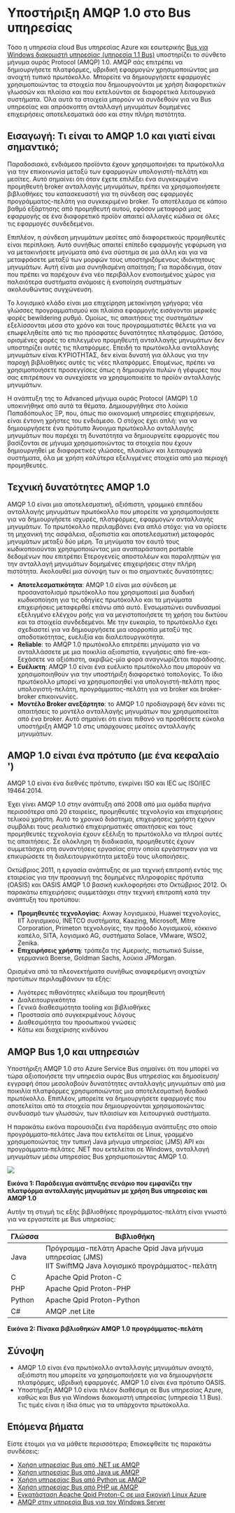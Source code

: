<properties 
    pageTitle="Επισκόπηση υπηρεσιών Bus AMQP | Microsoft Azure" 
    description="Μάθετε σχετικά με τη χρήση του για προχωρημένους μήνυμα ουράς Protocol (AMQP) 1.0 στο Azure." 
    services="service-bus" 
    documentationCenter=".net" 
    authors="sethmanheim" 
    manager="timlt" 
    editor=""/>

<tags 
    ms.service="service-bus" 
    ms.workload="na" 
    ms.tgt_pltfrm="na" 
    ms.devlang="multiple" 
    ms.topic="article" 
    ms.date="09/29/2016" 
    ms.author="sethm"/>



# <a name="amqp-10-support-in-service-bus"></a>Υποστήριξη AMQP 1.0 στο Bus υπηρεσίας

Τόσο η υπηρεσία cloud Bus υπηρεσίας Azure και εσωτερικής [Bus για Windows διακομιστή υπηρεσίας (υπηρεσία 1.1 Bus)](https://msdn.microsoft.com/library/dn282144.aspx) υποστηρίζει το σύνθετο μήνυμα ουράς Protocol (AMQP) 1.0. AMQP σάς επιτρέπει να δημιουργήσετε πλατφόρμες, υβριδική εφαρμογών χρησιμοποιώντας μια ανοιχτή τυπικό πρωτόκολλο. Μπορείτε να δημιουργήσετε εφαρμογές χρησιμοποιώντας τα στοιχεία που δημιουργούνται με χρήση διαφορετικών γλωσσών και πλαίσια και που εκτελούνται σε διαφορετικά λειτουργικά συστήματα. Όλα αυτά τα στοιχεία μπορούν να συνδεθούν για να Bus υπηρεσίας και απρόσκοπτη ανταλλαγή μηνυμάτων δομημένες επιχειρήσεις αποτελεσματικά όσο και στην πλήρη πιστότητα.

## <a name="introduction-what-is-amqp-10-and-why-is-it-important"></a>Εισαγωγή: Τι είναι το AMQP 1.0 και γιατί είναι σημαντικό;

Παραδοσιακά, ενδιάμεσο προϊόντα έχουν χρησιμοποιήσει τα πρωτόκολλα για την επικοινωνία μεταξύ των εφαρμογών υπολογιστή-πελάτη και μεσίτες. Αυτό σημαίνει ότι όταν έχετε επιλέξει ένα συγκεκριμένο προμηθευτή broker ανταλλαγής μηνυμάτων, πρέπει να χρησιμοποιήσετε βιβλιοθήκες του κατασκευαστή για τη σύνδεση σας εφαρμογές προγράμματος-πελάτη για συγκεκριμένο broker. Το αποτέλεσμα σε κάποιο βαθμό εξάρτησης από προμηθευτή αυτού, εφόσον μεταφορά μιας εφαρμογής σε ένα διαφορετικό προϊόν απαιτεί αλλαγές κώδικα σε όλες τις εφαρμογές συνδεδεμένοι. 

Επιπλέον, η σύνδεση μηνυμάτων μεσίτες από διαφορετικούς προμηθευτές είναι περίπλοκη. Αυτό συνήθως απαιτεί επίπεδο εφαρμογής γεφύρωση για να μετακινήσετε μηνύματα από ένα σύστημα σε μια άλλη και για να μεταφράσετε μεταξύ των μορφών τους υποστηριζόμενους ιδιόκτητους μηνυμάτων. Αυτή είναι μια συνηθισμένη απαίτηση; Για παράδειγμα, όταν που πρέπει να παρέχουν ένα νέο περιβάλλον ενοποιημένος χώρος για παλαιότερα συστήματα ανόμοιες ή ενοποίηση συστημάτων ακολουθώντας συγχώνευση.

Το λογισμικό κλάδο είναι μια επιχείρηση μετακίνηση γρήγορα; νέα γλώσσες προγραμματισμού και πλαίσια εφαρμογής εισάγονται μερικές φορές bewildering ρυθμό. Ομοίως, τις απαιτήσεις της συστημάτων εξελίσσονται μέσα στο χρόνο και τους προγραμματιστές θέλετε για να επωφεληθείτε από τις πιο πρόσφατες δυνατότητες πλατφόρμας. Ωστόσο, ορισμένες φορές το επιλεγμένο προμηθευτή ανταλλαγής μηνυμάτων δεν υποστηρίζει αυτές τις πλατφόρμες. Επειδή τα πρωτόκολλα ανταλλαγής μηνυμάτων είναι ΚΥΡΙΟΤΗΤΑΣ, δεν είναι δυνατή για άλλους για την παροχή βιβλιοθήκες αυτές τις νέες πλατφόρμες. Επομένως, πρέπει να χρησιμοποιήσετε προσεγγίσεις όπως η δημιουργία πυλών ή γέφυρες που σας επιτρέπουν να συνεχίσετε να χρησιμοποιείτε το προϊόν ανταλλαγής μηνυμάτων.

Η ανάπτυξη της το Advanced μήνυμα ουράς Protocol (AMQP) 1.0 υποκινήθηκε από αυτά τα θέματα. Δημιουργήθηκε στο λούκια Παπαδόπουλος ΞΡ, που, όπως πιο οικονομική υπηρεσίες επιχειρήσεων, είναι έντονη χρήστες του ενδιάμεσο. Ο στόχος έχει απλή: για να δημιουργήσετε ένα πρότυπο Άνοιγμα πρωτόκολλο ανταλλαγής μηνυμάτων που παρέχει τη δυνατότητα να δημιουργείτε εφαρμογές που βασίζονται σε μήνυμα χρησιμοποιώντας τα στοιχεία που έχουν δημιουργηθεί με διαφορετικές γλώσσες, πλαισίων και λειτουργικά συστήματα, όλα με χρήση καλύτερα εξελιγμένες στοιχεία από μια περιοχή προμηθευτές.

## <a name="amqp-10-technical-features"></a>Τεχνική δυνατότητες AMQP 1.0

AMQP 1.0 είναι μια αποτελεσματική, αξιόπιστη, γραμμικό επιπέδου ανταλλαγής μηνυμάτων πρωτόκολλο που μπορείτε να χρησιμοποιήσετε για να δημιουργήσετε ισχυρές, πλατφόρμες, εφαρμογών ανταλλαγής μηνυμάτων. Το πρωτόκολλο περιλαμβάνει ένα απλό στόχο: για να ορίσετε τη μηχανική της ασφάλεια, αξιοπιστία και αποτελεσματική μεταφοράς μηνυμάτων μεταξύ δύο μέρη. Τα μηνύματα τον εαυτό τους κωδικοποιούνται χρησιμοποιώντας μια αναπαράσταση portable δεδομένων που επιτρέπει Ετερογενείς αποστολέων και παραληπτών για την ανταλλαγή μηνυμάτων δομημένες επιχειρήσεις στην πλήρη πιστότητα. Ακολουθεί μια σύνοψη των οι πιο σημαντικές δυνατότητες:

*    **Αποτελεσματικότητα**: AMQP 1.0 είναι μια σύνδεση με προσανατολισμό πρωτόκολλο που χρησιμοποιεί μια δυαδική κωδικοποίηση για τις οδηγίες πρωτόκολλο και τα μηνύματα επιχειρήσεις μεταφερθεί επάνω από αυτό. Ενσωματώνει συνδυασμοί εξελιγμένο ελέγχου ροής για να μεγιστοποιήσετε τη χρήση του δικτύου και τα στοιχεία συνδεδεμένοι. Με την ευκαιρία, το πρωτόκολλο έχει σχεδιαστεί για να δημιουργήσετε μια ισορροπία μεταξύ της αποδοτικότητας, ευελιξία και διαλειτουργικότητα.
*    **Reliable**: το AMQP 1.0 πρωτόκολλο επιτρέπει μηνύματα για να ανταλλάσσετε με μια ποικιλία αξιοπιστία, εγγυήσεις από fire-και-ξεχάσετε να αξιόπιστη, ακριβώς-μία φορά αναγνωρίζεται παράδοσης.
*    **Ευέλικτη**: AMQP 1.0 είναι ένα ευέλικτο πρωτόκολλο που μπορούν να χρησιμοποιηθούν για την υποστήριξη διαφορετικό τοπολογίες. Το ίδιο πρωτόκολλο μπορεί να χρησιμοποιηθεί για υπολογιστή-πελάτη προς υπολογιστή-πελάτη, προγράμματος-πελάτη για να broker και broker-broker επικοινωνίες.
*    **Μοντέλο Broker ανεξάρτητο**: το AMQP 1.0 προδιαγραφή δεν κάνει τις απαιτήσεις το μοντέλο ανταλλαγής μηνυμάτων που χρησιμοποιείται από ένα broker. Αυτό σημαίνει ότι είναι πιθανό να προσθέσετε εύκολα υποστήριξη AMQP 1.0 στις υπάρχουσες μεσίτες ανταλλαγής μηνυμάτων.

## <a name="amqp-10-is-a-standard-with-a-capital-s"></a>AMQP 1.0 είναι ένα πρότυπο (με ένα κεφαλαίο ')

AMQP 1.0 είναι ένα διεθνές πρότυπο, εγκρίνει ISO και IEC ως ISO/IEC 19464:2014.

Έχει γίνει AMQP 1.0 στην ανάπτυξη από 2008 από μια ομάδα πυρήνα περισσότερα από 20 εταιρείες, προμηθευτές τεχνολογία και επιχειρήσεις τελικού χρήστη. Αυτό το χρονικό διάστημα, επιχειρήσεις χρήστη έχουν συμβάλει τους ρεαλιστικό επιχειρηματικές απαιτήσεις και τους προμηθευτές τεχνολογία έχουν εξέλιξη το πρωτόκολλο να πληροί αυτές τις απαιτήσεις. Σε ολόκληρη τη διαδικασία, προμηθευτές έχουν συμμετάσχει στη συναντήσεις εργασίας στην οποία εργάστηκαν για να επικυρώσετε τη διαλειτουργικότητα μεταξύ τους υλοποιήσεις.

Οκτώβριος 2011, η εργασία ανάπτυξης σε μια τεχνική επιτροπή εντός της εταιρείας για την προαγωγή της δομημένες πληροφορίες πρότυπα (OASIS) και OASIS AMQP 1.0 βασική κυκλοφορήσει στο Οκτώβριος 2012. Οι παρακάτω επιχειρήσεις συμμετάσχει στην τεχνική επιτροπή κατά την ανάπτυξη του προτύπου:

*    **Προμηθευτές τεχνολογίας**: Axway λογισμικού, Huawei τεχνολογίες, IIT λογισμικού, INETCO συστήματα, Kaazing, Microsoft, Mitre Corporation, Primeton τεχνολογίες, την πρόοδο λογισμικού, κόκκινο καπέλο, SITA, λογισμικό AG, συστήματα Solace, VMware, WSO2, Zenika.
*    **Επιχειρήσεις χρήστη**: τράπεζα της Αμερικής, πιστωτικό Suisse, γερμανικά Boerse, Goldman Sachs, λούκια JPMorgan.

Ορισμένα από τα πλεονεκτήματα συνήθως αναφερόμενη ανοιχτών προτύπων περιλαμβάνουν τα εξής:

*    Λιγότερες πιθανότητες κλείδωμα του προμηθευτή
*    Διαλειτουργικότητα
*    Γενικά διαθεσιμότητα tooling και βιβλιοθήκες
*    Προστασία από συγκεκριμένους λόγους
*    Διαθεσιμότητα του προσωπικού γνώσεις
*    Κάτω και διαχείρισης κινδύνου

## <a name="amqp-10-and-service-bus"></a>AMQP Bus 1,0 και υπηρεσιών

Υποστήριξη AMQP 1.0 στο Azure Service Bus σημαίνει ότι που μπορεί να τώρα αξιοποιήσετε την υπηρεσία ουράς Bus υπηρεσίας και δημοσίευση/εγγραφή όπου μεσολαβούν δυνατότητες ανταλλαγής μηνυμάτων από μια ποικιλία πλατφόρμες χρησιμοποιώντας μια αποτελεσματική δυαδικό πρωτόκολλο. Επιπλέον, μπορείτε να δημιουργήσετε εφαρμογές που αποτελείται από τα στοιχεία που δημιουργούνται χρησιμοποιώντας συνδυασμό των γλωσσών, των πλαισίων και λειτουργικά συστήματα.

Η παρακάτω εικόνα παρουσιάζει ένα παράδειγμα ανάπτυξης στο οποίο προγράμματα-πελάτες Java που εκτελείται σε Linux, γραμμένο χρησιμοποιώντας την τυπική Java μήνυμα υπηρεσίας (JMS) API και προγράμματα-πελάτες .NET που εκτελείται σε Windows, ανταλλαγή μηνυμάτων μέσω υπηρεσίας Bus χρησιμοποιώντας AMQP 1.0.

![][0]

**Εικόνα 1: Παράδειγμα ανάπτυξης σενάριο που εμφανίζει την πλατφόρμα ανταλλαγής μηνυμάτων με χρήση Bus υπηρεσίας και AMQP 1.0**

Αυτήν τη στιγμή τις εξής βιβλιοθήκες προγράμματος-πελάτη είναι γνωστό για να εργαστείτε με Bus υπηρεσίας:

| Γλώσσα | Βιβλιοθήκη                                                                       |
|----------|-------------------------------------------------------------------------------|
| Java     | Πρόγραμμα-πελάτη Apache Qpid Java μήνυμα υπηρεσίας (JMS)<br/>IIT SwiftMQ Java λογισμικό προγράμματος-πελάτη |
| C        | Apache Qpid Proton-C                                                          |
| PHP      | Apache Qpid Proton-PHP                                                        |
| Python   | Apache Qpid Proton-Python                                                     |
| C#       | AMQP .net Lite                                                                |

**Εικόνα 2: Πίνακα βιβλιοθηκών AMQP 1.0 προγράμματος-πελάτη**

## <a name="summary"></a>Σύνοψη

*    AMQP 1.0 είναι ένα πρωτόκολλο ανταλλαγής μηνυμάτων ανοιχτό, αξιόπιστη που μπορείτε να χρησιμοποιήσετε για να δημιουργήσετε πλατφόρμες, υβριδική εφαρμογές. AMQP 1.0 είναι ένα πρότυπο OASIS.
*    Υποστήριξη AMQP 1.0 είναι πλέον διαθέσιμη σε Bus υπηρεσίας Azure, καθώς και Bus για Windows διακομιστή υπηρεσίας (υπηρεσία 1.1 Bus). Τις τιμές είναι η ίδια όπως για τα υπάρχοντα πρωτόκολλα.

## <a name="next-steps"></a>Επόμενα βήματα

Είστε έτοιμοι για να μάθετε περισσότερα; Επισκεφθείτε τις παρακάτω συνδέσεις:

- [Χρήση υπηρεσίας Bus από .NET με AMQP]
- [Χρήση υπηρεσίας Bus από Java με AMQP]
- [Χρήση υπηρεσίας Bus από Python με AMQP]
- [Χρήση υπηρεσίας Bus από PHP με AMQP]
- [Εγκατάσταση Apache Qpid Proton-C σε μια Εικονική Linux Azure]
- [AMQP στην υπηρεσία Bus για τον Windows Server]

[0]: ./media/service-bus-amqp-overview/service-bus-amqp-1.png
[Χρήση υπηρεσίας Bus από .NET με AMQP]: service-bus-amqp-dotnet.md
[Χρήση υπηρεσίας Bus από Java με AMQP]: service-bus-amqp-java.md
[Χρήση υπηρεσίας Bus από Python με AMQP]: service-bus-amqp-python.md
[Χρήση υπηρεσίας Bus από PHP με AMQP]: service-bus-amqp-php.md
[Εγκατάσταση Apache Qpid Proton-C σε μια Εικονική Linux Azure]: service-bus-amqp-apache.md
[AMQP στην υπηρεσία Bus για τον Windows Server]: https://msdn.microsoft.com/library/dn574799.aspx